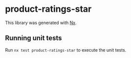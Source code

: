 # product-ratings-star

This library was generated with [Nx](https://nx.dev).

## Running unit tests

Run `nx test product-ratings-star` to execute the unit tests.
